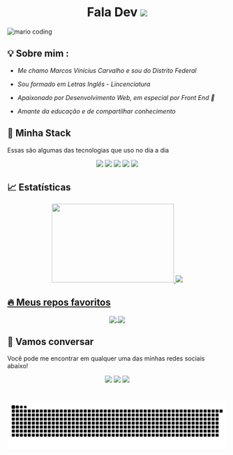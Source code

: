 <h1 align="center" >Fala Dev  <img src="https://media.giphy.com/media/hvRJCLFzcasrR4ia7z/giphy.gif" width="30px"></h1>

![mario coding](https://i.imgur.com/1ZvVkDc.gif)

## 💡 Sobre mim :
 - *Me chamo Marcos Vinícius Carvalho e sou do Distrito Federal* 

 - *Sou formado em Letras Inglês - Lincenciatura* 
 
 - *Apaixonado por Desenvolvimento Web, em especial por Front End 💙* 
 
 - *Amante da educação e de compartilhar conhecimento* 


## 🔮 Minha Stack
 Essas são algumas das tecnologias que uso no dia a dia

<div align="center">
 <img src="https://i.giphy.com/media/eNAsjO55tPbgaor7ma/200w.webp" width="100">      
 <img src="https://media3.giphy.com/media/kdFc8fubgS31b8DsVu/giphy.gif" width="100">      
 <img src="https://media3.giphy.com/media/ln7z2eWriiQAllfVcn/200w.webp" width="100">      
 <img src="https://media0.giphy.com/media/XAxylRMCdpbEWUAvr8/giphy.gif" width="100">
 <img src="https://media4.giphy.com/media/fsEaZldNC8A1PJ3mwp/giphy.gif" width="100">
</div>

## 📈 Estatísticas

<div align="center">
  <a href="https://github.com/Marki1ins/project-esports">
  <img height="180em" width="280em" src="https://github-readme-stats.vercel.app/api/top-langs/?username=Marki1ins&layout=compact&langs_count=7&theme=react&hide_border=true"/>
  <img height="180em" src="https://github-readme-stats.vercel.app/api?username=Marki1ins&show_icons=true&theme=react&include_all_commits=true&count_private=true&hide_border=true"/>
</div>

## 🔥 Meus repos favoritos

<div align="center">
  <a href="https://github.com/Marki1ins/project-esports">
    <img align="center" src="https://github-readme-stats.vercel.app/api/pin/?username=Marki1ins&repo=project-esports&theme=react&hide_border=true" />
  </a>
  <a href="https://github.com/Marki1ins/lab-ds">
    <img align="center" src="https://github-readme-stats.vercel.app/api/pin/?username=Marki1ins&repo=lab-ds&theme=react&hide_border=true" />
  </a>
</div>
 

## :speech_balloon: Vamos conversar  

Você pode me encontrar em qualquer uma das minhas redes sociais abaixo! 

<div align="center">
  <a href="https://github.com/Marki1ins"><img src="https://img.shields.io/badge/-Github-%23333?style=for-the-badge&logo=github&logoColor=white" target="_blank"></a>  <a href="https://instagram.com/_markiins" target="_blank"><img src="https://img.shields.io/badge/-Instagram-%23E4405F?style=for-the-badge&logo=instagram&logoColor=white" target="_blank"></a>  <a href="https://www.linkedin.com/in/marcos-vin%C3%ADcius-de-freitas-carvalho-43633121a/" target="_blank"><img src="https://img.shields.io/badge/-LinkedIn-%230077B5?style=for-the-badge&logo=linkedin&logoColor=white" target="_blank"></a>
</div>
 
#
 
![Snake animation](https://github.com/Ricmaloy/Ricmaloy/blob/output/github-contribution-grid-snake.svg)
